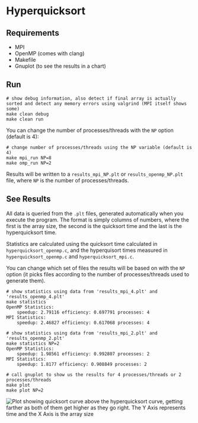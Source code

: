 # Hyperquicksort

## Requirements

* MPI
* OpenMP (comes with clang)
* Makefile
* Gnuplot (to see the results in a chart)

## Run

```
# show debug information, also detect if final array is actually sorted and detect any memory errors using valgrind (MPI itself shows some)
make clean debug
make clean run
```

You can change the number of processes/threads with the `NP` option (default is 4):

```
# change number of processes/threads using the NP variable (default is 4)
make mpi_run NP=8
make omp_run NP=2
```

Results will be written to a `results_mpi_NP.plt` or `results_openmp_NP.plt` file, where `NP` is the
number of processes/threads.

## See Results

All data is queried from the `.plt` files, generated automatically when you execute the
program. The format is simply columns of numbers, where the first is the array size,
the second is the quicksort time and the last is the hyperquicksort time.

Statistics are calculated using the quicksort time calculated in `hyperquicksort_openmp.c`,
and the hyperquisort times measured in `hyperquicksort_openmp.c` and `hyperquicksort_mpi.c`.

You can change which set of files the results will be based on with the `NP` option (it picks
files according to the number of processes/threads used to generate them).

```
# show statistics using data from 'results_mpi_4.plt' and 'results_openmp_4.plt'
make statistics
OpenMP Statistics:
	speedup: 2.79116 efficiency: 0.697791 processes: 4
MPI Statistics:
	speedup: 2.46827 efficiency: 0.617068 processes: 4

# show statistics using data from 'results_mpi_2.plt' and 'results_openmp_2.plt'
make statistics NP=2
OpenMP Statistics:
	speedup: 1.98561 efficiency: 0.992807 processes: 2
MPI Statistics:
	speedup: 1.8177 efficiency: 0.908849 processes: 2

# call gnuplot to show us the results for 4 processes/threads or 2 processes/threads
make plot
make plot NP=2
```

![Plot showing quicksort curve above the hyperquicksort curve, getting farther as both of them get higher as they go right. \
The Y Axis represents time and the X Axis is the array size](./README_results_4_plot.png)
